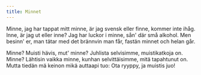 ```yaml
---
title: Minnet
---
```


Minne, jag har tappat mitt minne,
är jag svensk eller finne,
kommer inte ihåg.
Inne, är jag ut eller inne?
Jag har luckor i minne,
sån' där små alkohol.
Men besinn' er,
man tätar med det brännvin man får,
fastän minnet och helan går.

Minne? Muisti hävis, mut' minne?
Juhlista selvisimme, muistikatkoja on.
Minne? Lähtisin vaikka minne,
kunhan selvittäisimme,
mitä tapahtunut on.
Mutta tiedän
mä keinon mikä auttaapi tuo:
Ota ryyppy, ja muistis juo!
